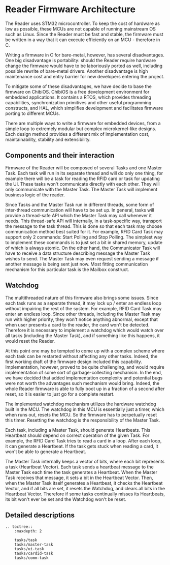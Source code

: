 Reader Firmware Architecture
============================

The Reader uses STM32 microcontroller. To keep the cost of hardware as low as possible, these
MCUs are not capable of running mainstream OS such as Linux. Since the Reader must be fast and
stable, the firmware must be written in a way that it can execute efficiently on an MCU - therefore
in C.

Writing a firmware in C for bare-metal, however, has several disadvantages. One big disadvantage
is portability: should the Reader require hardware change the firmware would have to be laboriously
ported as well, including possible rewrite of bare-metal drivers. Another disadvantage is high
maintenance cost and entry barrier for new developers entering the project.

To mitigate some of these disadvantages, we have decide to base the firmware on ChibiOS. ChibiOS
is a free development environment for embedded applications. It contains a RTOS, which provides
threading capabilities, synchronization primitives and other useful programming constructs, and
HAL, which simplifies development and facilitates firmware porting to different MCUs.

There are multiple ways to write a firmware for embedded devices, from a simple loop to extremely
modular but complex microkernel-like designs. Each design method provides a different mix of
implementation cost, maintainability, stability and extensibility.


Components and their interaction
--------------------------------

Firmware of the Reader will be composed of several Tasks and one Master Task. Each task will run
in its separate thread and will do only one thing, for example there will be a task for reading the
RFID card or task for updating the UI. These tasks won't communicate directly with each other.
They will only communicate with the Master Task. The Master Task will implement business logic
of the reader.

Since Tasks and the Master Task run in different threads, some form of inter-thread communication
will have to be set up. In general, tasks will provide a thread-safe API which the Master Task
may call whenever it needs. This thread-safe API will internally, in a task-specific way, transport
the message to the task thread. This is done so that each task may choose communication method best
suited for it. For example, RFID Card Task may support only 2 commands: Start Polling
and Stop Polling. The simplest way to implement these commands is to just set a bit in shared
memory, update of which is always atomic. On the other hand, the Communicator Task will have to
receive a data structure describing message the Master Task wishes to send. The Master Task may
even request sending a message if another message is being sent just now. Most fitting communication
mechanism for this particular task is the Mailbox construct.


Watchdog
--------

The multithreaded nature of this firmware also brings some issues. Since each task runs as a
separate thread, it may lock up / enter an endless loop without impairing the rest of the system.
For example, RFID Card Task may enter an endless loop. Since other threads, including the Master
Task may run with higher priority, they won't notice anything abnormal, except that when user
presents a card to the reader, the card won't be detected. Therefore it is necessary to implement
a watchdog which would watch over all tasks (including the Master Task), and if something like this
happens, it would reset the Reader.

At this point one may be tempted to come up with a complex scheme where each task can be restarted
without affecting any other tasks. Indeed, the first working draft of the firmware design included
this capability. Implementation, however, proved to be quite challenging, and would require
implementation of some sort of garbage-collecting mechanism. In the end, we have decided that added
implementation complexity and potential bugs were not worth the advantages such mechanism would
bring. Indeed, the whole Reader firmware is able to fully boot up in a fraction of a second after
reset, so it is easier to just go for a complete restart.

The implemented watchdog mechanism utilizes the hardware watchdog built in the MCU. The watchdog
in this MCU is essentially just a timer, which when runs out, resets the MCU. So the firmware
has to perpetually reset this timer. Resetting the watchdog is the responsibility of the Master
Task.

Each task, including a Master Task, should generate Heartbeats. This Heartbeat should depend on
correct operation of the given Task. For example, the RFID Card Task tries to read a card in a loop.
After each loop, it can generate a Heartbeat. If the task gets stuck when reading a card, it won't
be able to generate a Heartbeat.

The Master Task internally keeps a vector of bits, where each bit represents a task (Heartbeat
Vector). Each task sends a heartbeat message to the Master Task each time the task generates a
Heartbeat. When the Master Task receives that message, it sets a bit in the Heartbeat Vector.
Then, when the Master Task itself generates a Heartbeat, it checks the Heartbeat Vector, and if
all bits are set, it resets the Watchdog, and clears all bits in the Heartbeat Vector. Therefore if
some tasks continually misses its Heartbeats, its bit won't ever be set and the Watchdog won't be
reset.


Detailed descriptions
---------------------

```eval_rst
.. toctree::
    :maxdepth: 2

    tasks/task
    tasks/master-task
    tasks/ui-task
    tasks/cardid-task
    tasks/comm-task
```
